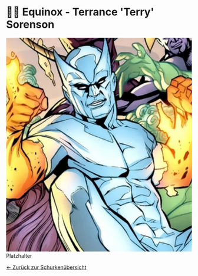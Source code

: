 # 🧊🔥 Equinox - Terrance 'Terry' Sorenson
![Equinox](./equinox.png.jpg)
Platzhalter

[← Zurück zur Schurkenübersicht](../index.md)
